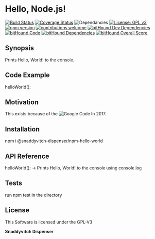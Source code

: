 # Hello, Node.js!
[![Build Status](https://travis-ci.org/Snaddyvitch-Dispenser/hello-node-js.svg?branch=master)](https://travis-ci.org/Snaddyvitch-Dispenser/hello-node-js)  [![Coverage Status](https://coveralls.io/repos/github/Snaddyvitch-Dispenser/hello-node-js/badge.svg?branch=master)](https://coveralls.io/github/Snaddyvitch-Dispenser/hello-node-js?branch=master) ![Dependancies](https://david-dm.org/snaddyvitch-dispenser/hello-node-js.svg) [![License: GPL v3](https://img.shields.io/badge/License-GPL%20v3-blue.svg)](https://www.gnu.org/licenses/gpl-3.0) [![npm version](https://badge.fury.io/js/%40snaddyvitch-dispenser%2Fnpm-hello-world.svg)](https://badge.fury.io/js/%40snaddyvitch-dispenser%2Fnpm-hello-world) [![contributions welcome](https://img.shields.io/badge/contributions-welcome-brightgreen.svg?style=flat)](https://github.com/snaddyvitch-dispenser/hello-node-js/issues) [![bitHound Dev Dependencies](https://www.bithound.io/github/Snaddyvitch-Dispenser/hello-node-js/badges/devDependencies.svg)](https://www.bithound.io/github/Snaddyvitch-Dispenser/hello-node-js/master/dependencies/npm) [![bitHound Code](https://www.bithound.io/github/Snaddyvitch-Dispenser/hello-node-js/badges/code.svg)](https://www.bithound.io/github/Snaddyvitch-Dispenser/hello-node-js) [![bitHound Dependencies](https://www.bithound.io/github/Snaddyvitch-Dispenser/hello-node-js/badges/dependencies.svg)](https://www.bithound.io/github/Snaddyvitch-Dispenser/hello-node-js/master/dependencies/npm) [![bitHound Overall Score](https://www.bithound.io/github/Snaddyvitch-Dispenser/hello-node-js/badges/score.svg)](https://www.bithound.io/github/Snaddyvitch-Dispenser/hello-node-js)


## Synopsis

Prints Hello, World! to the console.

## Code Example

helloWorld();

## Motivation

This exists because of the ![Google Code In](https://codein.withgoogle.com/dashboard) 2017.

## Installation

npm i @snaddyvitch-dispenser/npm-hello-world

## API Reference

helloWorld(); -> Prints Hello, World! to the console using console.log

## Tests

run npm test in the directory

## License

This Software is licensed under the GPL-V3

**Snaddyvitch Dispenser**
